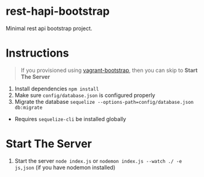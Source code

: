 # rest-hapi-bootstrap
Minimal rest api bootstrap project.

# Instructions
>If you provisioned using [vagrant-bootstrap](https://github.com/Olson3R/vagrant-bootstrap), then you can skip to **Start The Server**
1. Install dependencies `npm install`
2. Make sure `config/database.json` is configured properly
3. Migrate the database `sequelize --options-path=config/database.json db:migrate`
 * Requires `sequelize-cli` be installed globally

# Start The Server
1. Start the server `node index.js` or `nodemon index.js --watch ./ -e js,json` (if you have nodemon installed)
